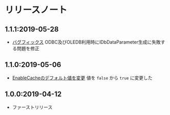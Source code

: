 # リリースノート

## 1.1.1:2019-05-28

* [バグフィックス](https://github.com/stroheim/EasySqlParser/commit/a477dafb9248bc05359515fa7ac560a9b493166d) ODBC及びOLEDB利用時にIDbDataParameter生成に失敗する問題を修正

## 1.1.0:2019-05-06

* [EnableCacheのデフォルト値を変更](https://github.com/stroheim/EasySqlParser/commit/dcebc0e24d0c4376949ed41bc52c579b9992e08b) 値を `false` から `true` に変更した

## 1.0.0:2019-04-12

* ファーストリリース